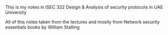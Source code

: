 This is my notes in ISEC 322 Design & Analysis of security protocols in UAE University

All of this notes taken from the lectures and mostly from Network security essentials books by William Stalling
